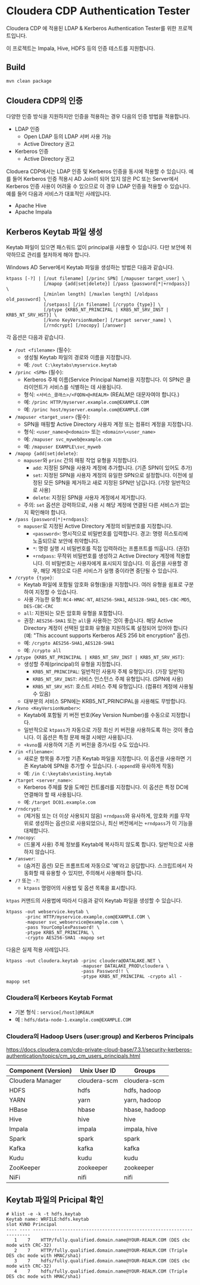 # Cloudera CDP Authentication Tester

Cloudera CDP 에 적용된 LDAP & Kerberos Authentication Tester를 위한 프로젝트입니다.

이 프로젝트는 Impala, Hive, HDFS 등의 인증 테스트를 지원합니다.

## Build

```
mvn clean package
```

## Cloudera CDP의 인증

다양한 인증 방식을 지원하지만 인증을 적용하는 경우 다음의 인증 방법을 적용합니다.

* LDAP 인증
  * Open LDAP 등의 LDAP 서버 사용 가능
  * Active Directory 권고
* Kerberos 인증
  * Active Directory 권고

Cloduera CDP에서는 LDAP 인증 및 Kerberos 인증을 동시에 적용할 수 있습니다. 예를 들어 Kerberos 인증 적용시 AD Join이 되어 있지 않은 PC 또는 Server에서 Kerberos 인증 사용이 어려울 수 있으므로 이 경우 LDAP 인증을 적용할 수 있습니다. 예를 들어 다음과 서비스가 대표적인 사례입니다.

* Apache Hive
* Apache Impala

## Kerberos Keytab 파일 생성

Keytab 파일이 있으면 패스워드 없이 principal을 사용할 수 있습니다. 다만 보안에 취약하므로 관리를 철저하게 해야 합니다.

Windows AD Server에서 Keytab 파일을 생성하는 방법은 다음과 같습니다.

```
ktpass [-?] | [/out filename] [/princ SPN] [/mapuser target_user] \
              [/mapop {add|set|delete}] [/pass {password|*|+rndpass}] \
              [/minlen length] [/maxlen length] [/oldpass old_password] \
              [/setpass] [/in filename] [/crypto {type}] \
              [/ptype {KRB5_NT_PRINCIPAL | KRB5_NT_SRV_INST | KRB5_NT_SRV_HST}] \
              [/kvno KeyVersionNumber] [/target server_name] \
              [/rndcrypt] [/nocopy] [/answer]
```

각 옵션은 다음과 같습니다.

* `/out <filename>` (필수):
  * 생성될 Keytab 파일의 경로와 이름을 지정합니다.
  * 예: `/out C:\keytabs\myservice.keytab`
* `/princ <SPN>` (필수):
  * Kerberos 주체 이름(Service Principal Name)을 지정합니다. 이 SPN은 클라이언트가 서비스를 식별하는 데 사용됩니다.
  * 형식: `<서비스_클래스>/<FQDN>@<REALM>` (REALM은 대문자여야 합니다.)
  * 예: `/princ HTTP/myserver.example.com@EXAMPLE.COM`
  * 예: `/princ host/myserver.example.com@EXAMPLE.COM`
* `/mapuser <target_user>` (필수):
  * SPN을 매핑할 Active Directory 사용자 계정 또는 컴퓨터 계정을 지정합니다.
  * 형식: `<user_name>@<domain>` 또는 `<domain>\<user_name>`
  * 예: `/mapuser svc_myweb@example.com`
  * 예: `/mapuser EXAMPLE\svc_myweb`
* `/mapop {add|set|delete}`:
  * `mapuser`와 `princ` 간의 매핑 작업 유형을 지정합니다.
    * `add`: 지정된 SPN을 사용자 계정에 추가합니다. (기존 SPN이 있어도 추가)
    * `set`: 지정된 SPN을 사용자 계정의 유일한 SPN으로 설정합니다. 이전에 설정된 모든 SPN을 제거하고 새로 지정된 SPN만 남깁니다. (가장 일반적으로 사용)
    * `delete`: 지정된 SPN을 사용자 계정에서 제거합니다.
  * 주의: `set` 옵션은 강력하므로, 사용 시 해당 계정에 연결된 다른 서비스가 없는지 확인해야 합니다.
* `/pass {password|*|+rndpass}`:
  * `mapuser`로 지정된 Active Directory 계정의 비밀번호를 지정합니다.
    * `<password>`: 명시적으로 비밀번호를 입력합니다. 경고: 명령 히스토리에 노출되므로 보안에 취약합니다.
    * `*`: 명령 실행 시 비밀번호를 직접 입력하라는 프롬프트를 띄웁니다. (권장)
    * `+rndpass`: 무작위 비밀번호를 생성하고 Active Directory 계정에 적용합니다. 이 비밀번호는 사용자에게 표시되지 않습니다. 이 옵션을 사용할 경우, 해당 계정으로 다른 서비스가 실행 중이라면 중단될 수 있습니다.
* `/crypto {type}`:
  * Keytab 파일에 포함될 암호화 유형(들)을 지정합니다. 여러 유형을 쉼표로 구분하여 지정할 수 있습니다.
  * 사용 가능한 유형: `RC4-HMAC-NT`, `AES256-SHA1`, `AES128-SHA1`, `DES-CBC-MD5`, `DES-CBC-CRC`
  * `all`: 지원되는 모든 암호화 유형을 포함합니다.
  * 권장: `AES256-SHA1` 또는 `all`을 사용하는 것이 좋습니다. 해당 Active Directory 계정이 선택된 암호화 유형을 지원하도록 설정되어 있어야 합니다 (예: "This account supports Kerberos AES 256 bit encryption" 옵션).
  * 예: `/crypto AES256-SHA1,AES128-SHA1`
  * 예: `/crypto all`
* `/ptype {KRB5_NT_PRINCIPAL | KRB5_NT_SRV_INST | KRB5_NT_SRV_HST}`:
  * 생성할 주체(principal)의 유형을 지정합니다.
    * `KRB5_NT_PRINCIPAL`: 일반적인 사용자 주체 유형입니다. (가장 일반적)
    * `KRB5_NT_SRV_INST`: 서비스 인스턴스 주체 유형입니다. (SPN에 사용)
    * `KRB5_NT_SRV_HST`: 호스트 서비스 주체 유형입니다. (컴퓨터 계정에 사용될 수 있음)
  * 대부분의 서비스 SPN에는 KRB5_NT_PRINCIPAL을 사용해도 무방합니다.
* `/kvno <KeyVersionNumber>`:
  * Keytab에 포함될 키 버전 번호(Key Version Number)를 수동으로 지정합니다.
  * 일반적으로 `ktpass`가 자동으로 가장 최신 키 버전을 사용하도록 하는 것이 좋습니다. 이 옵션은 특정 문제 해결 시에만 사용됩니다.
  * `+kvno`를 사용하여 기존 키 버전을 증가시킬 수도 있습니다.
* `/in <filename>`:
  * 새로운 항목을 추가할 기존 Keytab 파일을 지정합니다. 이 옵션을 사용하면 기존 Keytab에 SPN을 추가할 수 있습니다. (`-append`와 유사하게 작동)
  * 예: `/in C:\keytabs\existing.keytab`
* `/target <server_name>`:
  * Kerberos 주체를 찾을 도메인 컨트롤러를 지정합니다. 이 옵션은 특정 DC에 연결해야 할 때 사용됩니다.
  * 예: `/target DC01.example.com`
* `/rndcrypt`:
  * (제거됨 또는 더 이상 사용되지 않음) `+rndpass`와 유사하게, 암호화 키를 무작위로 생성하는 옵션으로 사용되었으나, 최신 버전에서는 `+rndpass`가 이 기능을 대체합니다.
* `/nocopy`:
  * (드물게 사용) 주체 정보를 Keytab에 복사하지 않도록 합니다. 일반적으로 사용하지 않습니다.
* `/answer`:
  * (숨겨진 옵션) 모든 프롬프트에 자동으로 '예'라고 응답합니다. 스크립트에서 자동화할 때 유용할 수 있지만, 주의해서 사용해야 합니다.
* `/?` 또는 `-?`:
  * `ktpass` 명령어의 사용법 및 옵션 목록을 표시합니다.

`ktpas` 커맨드의 사용법에 따라서 다음과 같이 Keytab 파일을 생성할 수 있습니다.

```
ktpass -out webservice.keytab \
       -princ HTTP/myservice.example.com@EXAMPLE.COM \
       -mapuser svc_webservice@example.com \
       -pass YourComplexPassword! \
       -ptype KRB5_NT_PRINCIPAL \
       -crypto AES256-SHA1 -mapop set
```

다음은 실제 적용 사례입니다.

```
ktpass -out cloudera.keytab -princ cloudera@DATALAKE.NET \
                            -mapuser DATALAKE_PROD\cloudera \
                            -pass Password!! \
                            -ptype KRB5_NT_PRINCIPAL -crypto all -mapop set
```

### Cloudera의 Kerbeors Keytab Format

* 기본 형식 : `service[/host]@REALM`
 * 예 : `hdfs/data-node-1.example.com@EXAMPLE.COM`

### Cloudera의 Hadoop Users (user:group) and Kerberos Principals

https://docs.cloudera.com/cdp-private-cloud-base/7.3.1/security-kerberos-authentication/topics/cm_sg_cm_users_principals.html

| Component (Version)      | Unix User ID | Groups            |
| ------------------------ | ------------ | ----------------- |
| Cloudera Manager         | cloudera-scm | cloudera-scm      |
| HDFS                     | hdfs         | hdfs, hadoop      |
| YARN                     | yarn         | yarn, hadoop      |
| HBase                    | hbase        | hbase, hadoop     |
| Hive                     | hive         | hive              |
| Impala                   | impala       | impala, hive      |
| Spark                    | spark        | spark             |
| Kafka                    | kafka        | kafka             |
| Kudu                     | kudu         | kudu              |
| ZooKeeper                | zookeeper    | zookeeper         |
| NiFi                     | nifi         | nifi              |

## Keytab 파일의 Pricipal 확인

```
# klist -e -k -t hdfs.keytab
Keytab name: WRFILE:hdfs.keytab
slot KVNO Principal
---- ---- ---------------------------------------------------------------------
   1    7    HTTP/fully.qualified.domain.name@YOUR-REALM.COM (DES cbc mode with CRC-32)
   2    7    HTTP/fully.qualified.domain.name@YOUR-REALM.COM (Triple DES cbc mode with HMAC/sha1)
   3    7    hdfs/fully.qualified.domain.name@YOUR-REALM.COM (DES cbc mode with CRC-32)
   4    7    hdfs/fully.qualified.domain.name@YOUR-REALM.COM (Triple DES cbc mode with HMAC/sha1)
```

